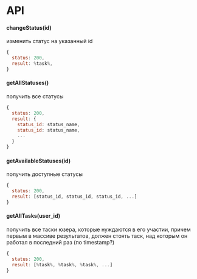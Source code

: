 # API

#### changeStatus(id)
изменить статус на указанный id

````js
{
  status: 200,
  result: %task%,
}
````

#### getAllStatuses()
получить все статусы

````js
{
  status: 200,
  result: {
    status_id: status_name,
    status_id: status_name,
    ...
  }
}
````

#### getAvailableStatuses(id)
получить доступные статусы

````js
{
  status: 200,
  result: [status_id, status_id, status_id, ...]
}
````

#### getAllTasks(user_id)
получить все таски юзера, которые нуждаются в его участии, причем первым в массиве результатов, должен стоять таск, над которым он работал в последний раз (по timestamp?)

````js
{
  status: 200,
  result: [%task%, %task%, %task%, ...]
}
````
